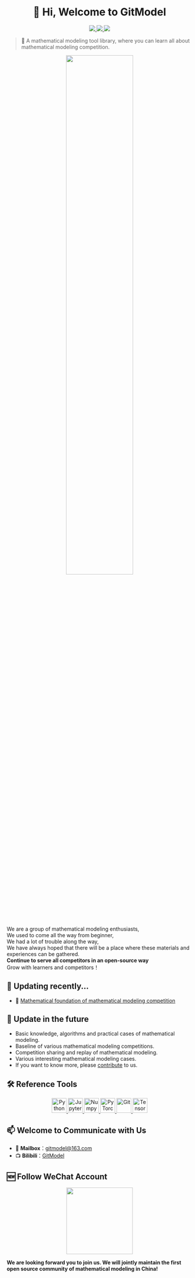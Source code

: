 <h1 align="center">👋 Hi, Welcome to GitModel </h1>
<p align='center'>
    <a href='https://space.bilibili.com/1051016998'>
        <img src="https://img.shields.io/badge/dynamic/json?url=https%3A%2F%2Fapi.spencerwoo.com%2Fsubstats%2F%3Fsource%3Dbilibili%26queryKey%3D1051016998&labelColor=FE7398&logo=bilibili&label=bilibili%20fans&query=%24.data.totalSubs&color=9cf">
    </a>
    <a href="https://docs.python.org/zh-cn/3.8/index.html"> 
        <img src="https://img.shields.io/badge/Powered%20by-Python3.8-brightgreen">
    </a>
    <a href='https://www.apache.org/licenses/LICENSE-2.0.html'>
        <img src="https://img.shields.io/badge/licence-Apache%202.0-orange">
    </a>
</p>

> 🚀 A mathematical modeling tool library, where you can learn all about mathematical modeling competition.

<p align="center">
    <a href="https://space.bilibili.com/1051016998"> 
        <img src="https://github.com/Git-Model/.github/blob/main/figures/LOGO.png" width="60%"> 
    </a>
</p>


We are a group of mathematical modeling enthusiasts,\
We used to come all the way from beginner,\
We had a lot of trouble along the way,\
We have always hoped that there will be a place where these materials and experiences can be gathered.\
**Continue to serve all competitors in an open-source way**\
Grow with learners and competitors！

<h2 align='left'><b>🌱 Updating recently...</b></h2>

- 🧱 [Mathematical foundation of mathematical modeling competition](https://github.com/Git-Model/__init_Modeling__)

<h2 align='left'><b>🧩 Update in the future</b></h2>

- Basic knowledge, algorithms and practical cases of mathematical modeling.
- Baseline of various mathematical modeling competitions.
- Competition sharing and replay of mathematical modeling.
- Various interesting mathematical modeling cases.
- If you want to know more, please [contribute](https://space.bilibili.com/1051016998) to us.

<h2 align='left'><b>🛠️ Reference Tools</b></h2>
<p align='center'>
    <a href='https://www.python.org/'>
        <img src="https://www.vectorlogo.zone/logos/python/python-icon.svg" alt="Python" height="40"/>
    </a>
    <a href='https://jupyter.org/'>
        <img src="https://www.vectorlogo.zone/logos/jupyter/jupyter-icon.svg" alt="Jupyter" height="40"/> 
    </a>
    <a href='https://numpy.org/'>
        <img src="https://www.vectorlogo.zone/logos/numpy/numpy-icon.svg" alt="Numpy" height="40"/>
    </a>
    <a href="https://pytorch.org/"> 
        <img src="https://www.vectorlogo.zone/logos/pytorch/pytorch-icon.svg" alt="PyTorch" height="40"/> 
    </a>
    <a href='https://git-scm.com/'>
        <img src="https://www.vectorlogo.zone/logos/git-scm/git-scm-icon.svg" alt="Git" height="40"/>
    </a>
    <a href='https://tensorflow.google.cn/'>
        <img src="https://www.vectorlogo.zone/logos/tensorflow/tensorflow-icon.svg" alt="TensorFlow" height="40"/> 
    </a>
</p>

<h2 align='left'><b>📫 Welcome to Communicate with Us</b></h2>

- 📧 **Mailbox**：gitmodel@163.com
- 📺 **Bilibili**：[GitModel](https://space.bilibili.com/1051016998)

<h2 align='left'><b>🆕 Follow WeChat Account</b></h2>
<p align='center'>
    <a href='https://space.bilibili.com/1051016998'>
        <img src="https://github.com/Git-Model/.github/blob/main/figures/QRCode.jpg" width = "180" height = "180">
    </a>
</p>

**We are looking forward you to join us. We will jointly maintain the first open source community of mathematical modeling in China!**